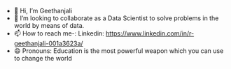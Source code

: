 - 👋 Hi, I’m Geethanjali 
- 💞️ I’m looking to collaborate as a Data Scientist to solve problems in the world by means of data.
- 📫 How to reach me-: Linkedin: https://www.linkedin.com/in/r-geethanjali-001a3623a/
- 😄 Pronouns: Education is the most powerful weapon which you can use to change the world
  

<!---
RGeethanjali-43/RGeethanjali-43 is a ✨ special ✨ repository because its `README.md` (this file) appears on your GitHub profile.
You can click the Preview link to take a look at your changes.
--->
